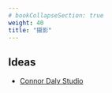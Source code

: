 ```yaml
---
# bookCollapseSection: true
weight: 40
title: "摄影"
---
```

## Ideas

- [Connor Daly Studio](https://www.connordalystudio.com/)
